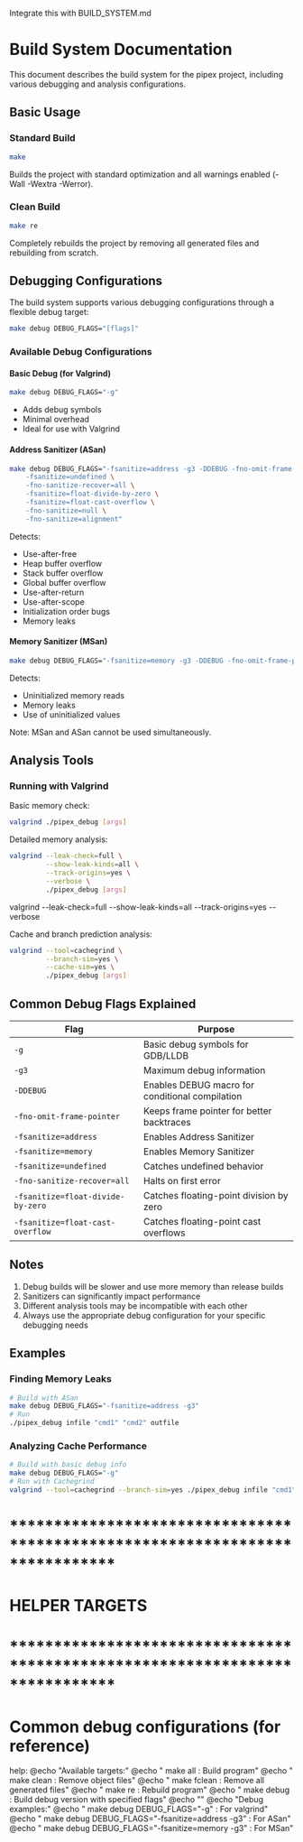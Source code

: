 Integrate this with BUILD_SYSTEM.md

# Build System Documentation

This document describes the build system for the pipex project, including various debugging and analysis configurations.

## Basic Usage

### Standard Build
```bash
make
```
Builds the project with standard optimization and all warnings enabled (-Wall -Wextra -Werror).

### Clean Build
```bash
make re
```
Completely rebuilds the project by removing all generated files and rebuilding from scratch.

## Debugging Configurations

The build system supports various debugging configurations through a flexible debug target:
```bash
make debug DEBUG_FLAGS="[flags]"
```

### Available Debug Configurations

#### Basic Debug (for Valgrind)
```bash
make debug DEBUG_FLAGS="-g"
```
- Adds debug symbols
- Minimal overhead
- Ideal for use with Valgrind

#### Address Sanitizer (ASan)
```bash
make debug DEBUG_FLAGS="-fsanitize=address -g3 -DDEBUG -fno-omit-frame-pointer \
    -fsanitize=undefined \
    -fno-sanitize-recover=all \
    -fsanitize=float-divide-by-zero \
    -fsanitize=float-cast-overflow \
    -fno-sanitize=null \
    -fno-sanitize=alignment"
```
Detects:
- Use-after-free
- Heap buffer overflow
- Stack buffer overflow
- Global buffer overflow
- Use-after-return
- Use-after-scope
- Initialization order bugs
- Memory leaks

#### Memory Sanitizer (MSan)
```bash
make debug DEBUG_FLAGS="-fsanitize=memory -g3 -DDEBUG -fno-omit-frame-pointer"
```
Detects:
- Uninitialized memory reads
- Memory leaks
- Use of uninitialized values

Note: MSan and ASan cannot be used simultaneously.

## Analysis Tools

### Running with Valgrind

Basic memory check:
```bash
valgrind ./pipex_debug [args]
```

Detailed memory analysis:
```bash
valgrind --leak-check=full \
         --show-leak-kinds=all \
         --track-origins=yes \
         --verbose \
         ./pipex_debug [args]
```

valgrind --leak-check=full --show-leak-kinds=all --track-origins=yes --verbose



Cache and branch prediction analysis:
```bash
valgrind --tool=cachegrind \
         --branch-sim=yes \
         --cache-sim=yes \
         ./pipex_debug [args]
```

## Common Debug Flags Explained

| Flag | Purpose |
|------|---------|
| `-g` | Basic debug symbols for GDB/LLDB |
| `-g3` | Maximum debug information |
| `-DDEBUG` | Enables DEBUG macro for conditional compilation |
| `-fno-omit-frame-pointer` | Keeps frame pointer for better backtraces |
| `-fsanitize=address` | Enables Address Sanitizer |
| `-fsanitize=memory` | Enables Memory Sanitizer |
| `-fsanitize=undefined` | Catches undefined behavior |
| `-fno-sanitize-recover=all` | Halts on first error |
| `-fsanitize=float-divide-by-zero` | Catches floating-point division by zero |
| `-fsanitize=float-cast-overflow` | Catches floating-point cast overflows |

## Notes

1. Debug builds will be slower and use more memory than release builds
2. Sanitizers can significantly impact performance
3. Different analysis tools may be incompatible with each other
4. Always use the appropriate debug configuration for your specific debugging needs

## Examples

### Finding Memory Leaks
```bash
# Build with ASan
make debug DEBUG_FLAGS="-fsanitize=address -g3"
# Run
./pipex_debug infile "cmd1" "cmd2" outfile
```

### Analyzing Cache Performance
```bash
# Build with basic debug info
make debug DEBUG_FLAGS="-g"
# Run with Cachegrind
valgrind --tool=cachegrind --branch-sim=yes ./pipex_debug infile "cmd1" "cmd2" outfile
```





# **************************************************************************** #
#                               HELPER TARGETS                                  #
# **************************************************************************** #

# Common debug configurations (for reference)
help:
	@echo "Available targets:"
	@echo "  make all          : Build program"
	@echo "  make clean        : Remove object files"
	@echo "  make fclean       : Remove all generated files"
	@echo "  make re          : Rebuild program"
	@echo "  make debug       : Build debug version with specified flags"
	@echo ""
	@echo "Debug examples:"
	@echo "  make debug DEBUG_FLAGS=\"-g\"                     : For valgrind"
	@echo "  make debug DEBUG_FLAGS=\"-fsanitize=address -g3\" : For ASan"
	@echo "  make debug DEBUG_FLAGS=\"-fsanitize=memory -g3\"  : For MSan"

